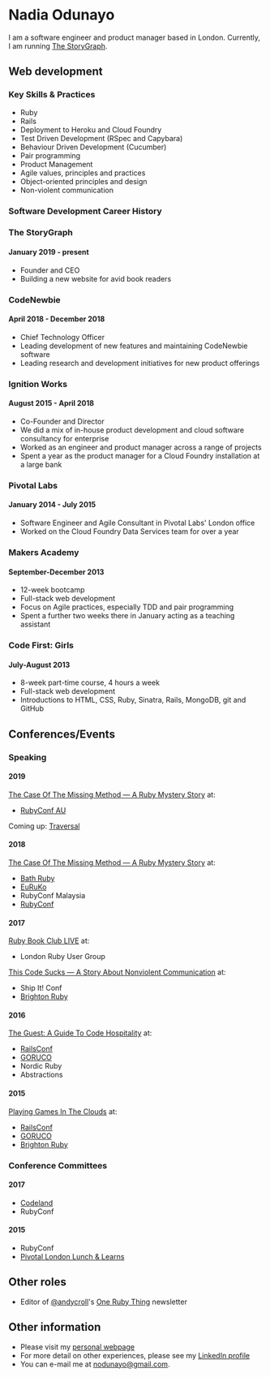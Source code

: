 # Nadia Odunayo

I am a software engineer and product manager based in London. Currently, I am running [The StoryGraph](http://www.thestorygraph.com). 

## Web development

### Key Skills & Practices

* Ruby
* Rails
* Deployment to Heroku and Cloud Foundry
* Test Driven Development (RSpec and Capybara)
* Behaviour Driven Development (Cucumber)
* Pair programming
* Product Management
* Agile values, principles and practices
* Object-oriented principles and design
* Non-violent communication

### Software Development Career History

### The StoryGraph
#### January 2019 - present
* Founder and CEO
* Building a new website for avid book readers

### CodeNewbie
#### April 2018 - December 2018

* Chief Technology Officer
* Leading development of new features and maintaining CodeNewbie software 
* Leading research and development initiatives for new product offerings

### Ignition Works
#### August 2015 - April 2018

* Co-Founder and Director
* We did a mix of in-house product development and cloud software consultancy for enterprise
* Worked as an engineer and product manager across a range of projects
* Spent a year as the product manager for a Cloud Foundry installation at a large bank

### Pivotal Labs
#### January 2014 - July 2015

* Software Engineer and Agile Consultant in Pivotal Labs' London office
* Worked on the Cloud Foundry Data Services team for over a year

### Makers Academy
#### September-December 2013

* 12-week bootcamp
* Full-stack web development
* Focus on Agile practices, especially TDD and pair programming
* Spent a further two weeks there in January acting as a teaching assistant

### Code First: Girls
#### July-August 2013

* 8-week part-time course, 4 hours a week
* Full-stack web development
* Introductions to HTML, CSS, Ruby, Sinatra, Rails, MongoDB, git and GitHub

## Conferences/Events

### Speaking

#### 2019
[The Case Of The Missing Method — A Ruby Mystery Story](http://www.nadiaodunayo.com/speaking/the-case-of-the-missing-method-a-ruby-mystery-story) at:
* [RubyConf AU](https://www.youtube.com/watch?v=aRkHqYDi_wQ&feature=youtu.be)

Coming up: [Traversal](https://traversalconf.com/)

#### 2018
[The Case Of The Missing Method — A Ruby Mystery Story](http://www.nadiaodunayo.com/speaking/the-case-of-the-missing-method-a-ruby-mystery-story) at:
* [Bath Ruby](https://www.youtube.com/watch?feature=youtu.be&v=nbZk7KqGILU)
* [EuRuKo](https://www.youtube.com/watch?v=wkz-B1w2GVM)
* RubyConf Malaysia
* [RubyConf](https://www.youtube.com/watch?v=mn2D_k-X-es)

#### 2017
[Ruby Book Club LIVE](https://speakerdeck.com/nodunayo/ruby-book-club-live) at:
* London Ruby User Group

[This Code Sucks — A Story About Nonviolent Communication](https://speakerdeck.com/nodunayo/this-code-sucks-a-story-about-nonviolent-communication) at:
* Ship It! Conf
* [Brighton Ruby](https://brightonruby.com/2017/this-code-sucks-a-story-about-non-violent-communication-nadia-odunayo/)

#### 2016
[The Guest: A Guide To Code Hospitality](https://speakerdeck.com/nodunayo/the-guest-a-guide-to-code-hospitality) at:
* [RailsConf](https://www.youtube.com/watch?v=hHzWG1FltaE)
* [GORUCO](https://www.youtube.com/watch?v=GUuAp6c1ylM)
* Nordic Ruby
* Abstractions

#### 2015
[Playing Games In The Clouds](https://speakerdeck.com/nodunayo/playing-games-in-the-clouds) at:
* [RailsConf](http://confreaks.tv/videos/railsconf2015-playing-games-in-the-clouds)
* [GORUCO](http://confreaks.tv/videos/goruco2015-keynote-playing-games-in-the-clouds)
* [Brighton Ruby](https://vimeo.com/album/4068783/video/168916228)

### Conference Committees

#### 2017
* [Codeland](http://codelandconf.com/)
* RubyConf

#### 2015
* RubyConf
* [Pivotal London Lunch & Learns](http://www.meetup.com/Pivotal-London-Talks/)

## Other roles

* Editor of [@andycroll](https://github.com/andycroll)'s [One Ruby Thing](https://onerubything.com/) newsletter

## Other information

* Please visit my [personal webpage](http://www.nadiaodunayo.com)
* For more detail on other experiences, please see my [LinkedIn profile](http://www.linkedin.com/in/nodunayo)
* You can e-mail me at nodunayo@gmail.com.
